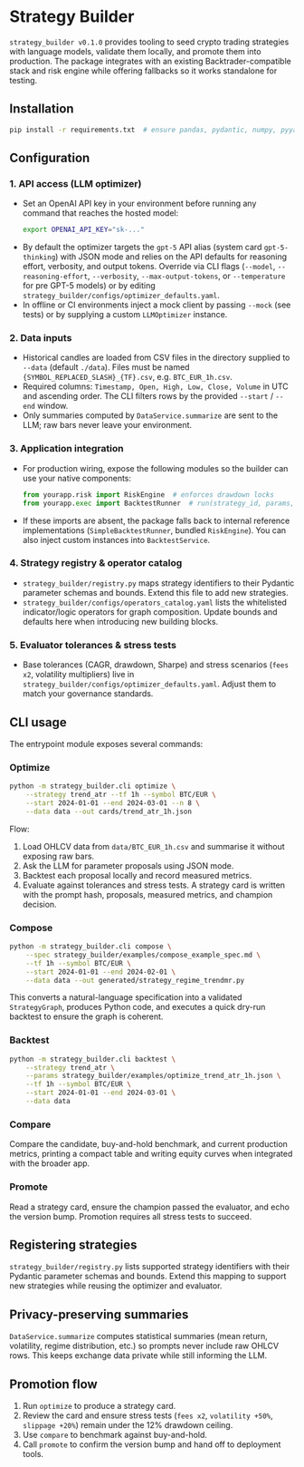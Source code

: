 # Strategy Builder

`strategy_builder v0.1.0` provides tooling to seed crypto trading strategies with
language models, validate them locally, and promote them into production. The
package integrates with an existing Backtrader-compatible stack and risk engine
while offering fallbacks so it works standalone for testing.

## Installation

```bash
pip install -r requirements.txt  # ensure pandas, pydantic, numpy, pyyaml
```

## Configuration

### 1. API access (LLM optimizer)

* Set an OpenAI API key in your environment before running any command that
  reaches the hosted model:
  ```bash
  export OPENAI_API_KEY="sk-..."
  ```
* By default the optimizer targets the `gpt-5` API alias (system card
  `gpt-5-thinking`) with JSON mode and relies on the API defaults for reasoning
  effort, verbosity, and output tokens. Override via CLI flags (`--model`,
  `--reasoning-effort`, `--verbosity`, `--max-output-tokens`, or
  `--temperature` for pre GPT-5 models) or by editing
  `strategy_builder/configs/optimizer_defaults.yaml`.
* In offline or CI environments inject a mock client by passing
  `--mock` (see tests) or by supplying a custom `LLMOptimizer` instance.

### 2. Data inputs

* Historical candles are loaded from CSV files in the directory supplied to
  `--data` (default `./data`). Files must be named
  `{SYMBOL_REPLACED_SLASH}_{TF}.csv`, e.g. `BTC_EUR_1h.csv`.
* Required columns: `Timestamp, Open, High, Low, Close, Volume` in UTC and
  ascending order. The CLI filters rows by the provided `--start` / `--end`
  window.
* Only summaries computed by `DataService.summarize` are sent to the LLM; raw
  bars never leave your environment.

### 3. Application integration

* For production wiring, expose the following modules so the builder can use
  your native components:
  ```python
  from yourapp.risk import RiskEngine  # enforces drawdown locks
  from yourapp.exec import BacktestRunner  # run(strategy_id, params, data) -> Metrics
  ```
* If these imports are absent, the package falls back to internal reference
  implementations (`SimpleBacktestRunner`, bundled `RiskEngine`). You can also
  inject custom instances into `BacktestService`.

### 4. Strategy registry & operator catalog

* `strategy_builder/registry.py` maps strategy identifiers to their Pydantic
  parameter schemas and bounds. Extend this file to add new strategies.
* `strategy_builder/configs/operators_catalog.yaml` lists the whitelisted
  indicator/logic operators for graph composition. Update bounds and defaults
  here when introducing new building blocks.

### 5. Evaluator tolerances & stress tests

* Base tolerances (CAGR, drawdown, Sharpe) and stress scenarios (`fees x2`,
  volatility multipliers) live in
  `strategy_builder/configs/optimizer_defaults.yaml`. Adjust them to match your
  governance standards.

## CLI usage

The entrypoint module exposes several commands:

### Optimize

```bash
python -m strategy_builder.cli optimize \
    --strategy trend_atr --tf 1h --symbol BTC/EUR \
    --start 2024-01-01 --end 2024-03-01 --n 8 \
    --data data --out cards/trend_atr_1h.json
```

Flow:
1. Load OHLCV data from `data/BTC_EUR_1h.csv` and summarise it without exposing
   raw bars.
2. Ask the LLM for parameter proposals using JSON mode.
3. Backtest each proposal locally and record measured metrics.
4. Evaluate against tolerances and stress tests. A strategy card is written with
   the prompt hash, proposals, measured metrics, and champion decision.

### Compose

```bash
python -m strategy_builder.cli compose \
    --spec strategy_builder/examples/compose_example_spec.md \
    --tf 1h --symbol BTC/EUR \
    --start 2024-01-01 --end 2024-02-01 \
    --data data --out generated/strategy_regime_trendmr.py
```

This converts a natural-language specification into a validated `StrategyGraph`,
produces Python code, and executes a quick dry-run backtest to ensure the graph
is coherent.

### Backtest

```bash
python -m strategy_builder.cli backtest \
    --strategy trend_atr \
    --params strategy_builder/examples/optimize_trend_atr_1h.json \
    --tf 1h --symbol BTC/EUR \
    --start 2024-01-01 --end 2024-03-01 \
    --data data
```

### Compare

Compare the candidate, buy-and-hold benchmark, and current production metrics,
printing a compact table and writing equity curves when integrated with the
broader app.

### Promote

Read a strategy card, ensure the champion passed the evaluator, and echo the
version bump. Promotion requires all stress tests to succeed.

## Registering strategies

`strategy_builder/registry.py` lists supported strategy identifiers with their
Pydantic parameter schemas and bounds. Extend this mapping to support new
strategies while reusing the optimizer and evaluator.

## Privacy-preserving summaries

`DataService.summarize` computes statistical summaries (mean return, volatility,
regime distribution, etc.) so prompts never include raw OHLCV rows. This keeps
exchange data private while still informing the LLM.

## Promotion flow

1. Run `optimize` to produce a strategy card.
2. Review the card and ensure stress tests (`fees x2`, `volatility +50%`,
   `slippage +20%`) remain under the 12% drawdown ceiling.
3. Use `compare` to benchmark against buy-and-hold.
4. Call `promote` to confirm the version bump and hand off to deployment tools.
